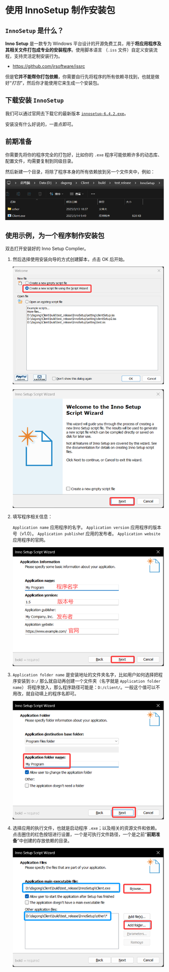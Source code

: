 # 使用 InnoSetup 制作安装包

## `InnoSetup` 是什么？

**Inno Setup** 是一款专为 Windows 平台设计的开源免费工具，用于**将应用程序及其相关文件打包成专业的安装程序**。使用脚本语言 （`.iss` 文件）自定义安装流程，支持灵活定制安装行为。

- <https://github.com/jrsoftware/issrc>

但是**它并不能帮你打包依赖**，你需要自行先将程序的所有依赖寻找到，也就是做好“*打包*”，然后你才能使用它来生成一个安装包。

## 下载安装 `InnoSetup`

我们可以通过官网去下载它的最新版本 [`innosetup-6.4.2.exe`](https://files.jrsoftware.org/is/6/innosetup-6.4.2.exe)。

安装没有什么好说的，一直点即可。

## 前期准备

你需要先将你的程序完全的打包好，比如你的 `.exe` 程序可能依赖许多的动态库、配置文件，均需要复制到同级目录。

然后新建一个目录，将除了程序本身的所有依赖放到另一个文件夹中，例如：

![01](../imgae/InnoSetup01.png)

## 使用示例，为一个程序制作安装包

双击打开安装好的 Inno Setup Complier。

1. 然后选择使用安装向导的方式创建脚本，点击 OK 后开始。

    ![02](../imgae/InnoSetup02.png)

    ![02](../imgae/InnoSetup03.png)

2. 填写程序相关信息：

    `Application name` 应用程序的名字。
    `Application version` 应用程序的版本号（v1.0）。
    `Application publishe`r 应用的发布者。
    `Application website` 应用程序的官网。
   
    ![04](../imgae/InnoSetup04.png)

3. `Application folder name` 是安装地址的文件夹名字，比如用户如何选择把程序安装到 `D:/` 那么就自动再创建一个文件夹（名字就是 `Application folder name`） 将程序放入，那么程序路径可能是：`D:/client/`。一般这个值可以不用改，就自动填上的程序名即可。

     ![05](../imgae/InnoSetup05.png)
     
4. 选择应用的执行文件，也就是启动程序 `.exe`；以及相关的资源文件和依赖。点击圈住的红色按钮进行设置，一个是可执行文件路径，一个是之前“**前期准备**”中创建的存放依赖的目录。

     ![06](../imgae/InnoSetup06.png)
